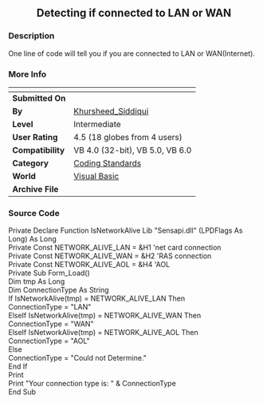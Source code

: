 ﻿<div align="center">

## Detecting if connected to LAN or WAN


</div>

### Description

One line of code will tell you if you are connected to LAN or WAN(Internet).
 
### More Info
 


<span>             |<span>
---                |---
**Submitted On**   |
**By**             |[Khursheed\_Siddiqui](https://github.com/Planet-Source-Code/PSCIndex/blob/master/ByAuthor/khursheed-siddiqui.md)
**Level**          |Intermediate
**User Rating**    |4.5 (18 globes from 4 users)
**Compatibility**  |VB 4\.0 \(32\-bit\), VB 5\.0, VB 6\.0
**Category**       |[Coding Standards](https://github.com/Planet-Source-Code/PSCIndex/blob/master/ByCategory/coding-standards__1-43.md)
**World**          |[Visual Basic](https://github.com/Planet-Source-Code/PSCIndex/blob/master/ByWorld/visual-basic.md)
**Archive File**   |[](https://github.com/Planet-Source-Code/khursheed-siddiqui-detecting-if-connected-to-lan-or-wan__1-37004/archive/master.zip)





### Source Code

Private Declare Function IsNetworkAlive Lib "Sensapi.dll" (LPDFlags As Long) As Long <BR>
Private Const NETWORK_ALIVE_LAN = &H1 'net card connection<BR>
Private Const NETWORK_ALIVE_WAN = &H2 'RAS connection<BR>
Private Const NETWORK_ALIVE_AOL = &H4 'AOL<BR>
Private Sub Form_Load()<BR>
 Dim tmp As Long<BR>
 Dim ConnectionType As String<BR>
 If IsNetworkAlive(tmp) = NETWORK_ALIVE_LAN Then<BR>
 ConnectionType = "LAN"<BR>
 ElseIf IsNetworkAlive(tmp) = NETWORK_ALIVE_WAN Then<BR>
 ConnectionType = "WAN"<BR>
 ElseIf IsNetworkAlive(tmp) = NETWORK_ALIVE_AOL Then<BR>
 ConnectionType = "AOL"<BR>
 Else<BR>
 ConnectionType = "Could not Determine."<BR>
 End If<BR>
 Print<BR>
 Print "Your connection type is: " & ConnectionType<BR>
End Sub

